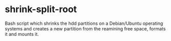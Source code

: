 # shrink-split-root
Bash script which shrinks the hdd partitions on a Debian/Ubuntu operating systems and creates a new partition from the reamining free space, formats it and mounts it.
